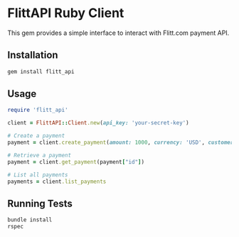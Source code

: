 # FlittAPI Ruby Client

This gem provides a simple interface to interact with Flitt.com payment API.

## Installation

```sh
gem install flitt_api
```

## Usage

```ruby
require 'flitt_api'

client = FlittAPI::Client.new(api_key: 'your-secret-key')

# Create a payment
payment = client.create_payment(amount: 1000, currency: 'USD', customer_id: 'cus_123')

# Retrieve a payment
payment = client.get_payment(payment["id"])

# List all payments
payments = client.list_payments
```

## Running Tests

```sh
bundle install
rspec
```
